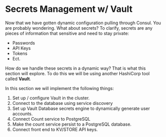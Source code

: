 # Secrets Management w/ Vault

Now that we have gotten dynamic configuration pulling through Consul. You are probably wondering. What about secrets?
To clarify, secrets are any pieces of information that sensitive and need to stay private: 
- Passwords
- API Keys
- Tokens
- Ect.

How do we handle these secrets in a dynamic way? That is what this section will explore. To do this we will be using 
another HashiCorp tool called __Vault__. 

In this section we will implement the following things:
 1. Set up / configure Vault in the cluster.
 2. Connect to the database using service discovery
 3. Set up Vault Database secrets engine to dynamically generate user accounts.
 4. Connect Count service to PostgreSQL
 5. Make the count service persist to a PostgreSQL database.
 6. Connect front end to KV/STORE API keys.

